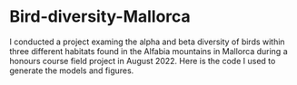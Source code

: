 # Bird-diversity-Mallorca

I conducted a project examing the alpha and beta diversity of birds within three different habitats found in the Alfabia mountains in Mallorca during a honours course field project in August 2022. Here is the code I used to generate the models and figures.
